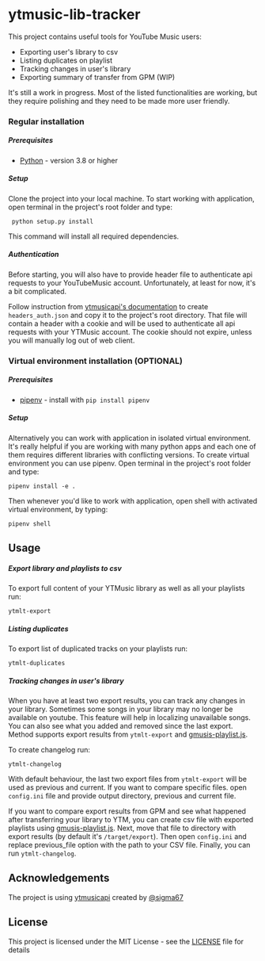 # ytmusic-lib-tracker 

This project contains useful tools for YouTube Music users:

  * Exporting user's library to csv
  * Listing duplicates on playlist  
  * Tracking changes in user's library
  * Exporting summary of transfer from GPM (WIP)
  
  
It's still a work in progress. Most of the listed functionalities are working, but they require polishing and they need to be made more user friendly.  

### Regular installation

##### Prerequisites

* [Python](https://www.python.org/downloads/) - version 3.8 or higher

##### Setup

Clone the project into your local machine. To start working with application, open terminal in the project's root folder and type:
```
 python setup.py install
```

This command will install all required dependencies. 

##### Authentication

Before starting, you will also have to provide header file to authenticate api requests to your YouTubeMusic account.
Unfortunately, at least for now, it's a bit complicated.

Follow instruction from [ytmusicapi's documentation](https://ytmusicapi.readthedocs.io/en/latest/setup.html) to create `headers_auth.json` and copy it to the project's root directory. That file will contain a header with a cookie and will be used to authenticate all api requests with your YTMusic account.
The cookie should not expire, unless you will manually log out of web client.
    
### Virtual environment installation (OPTIONAL)

##### Prerequisites

* [pipenv](https://github.com/pypa/pipenv) - install with `pip install pipenv`
                                                       
##### Setup

Alternatively you can work with application in isolated virtual environment. It's really helpful if you are working with many python apps and each one of them requires different libraries with conflicting versions.
To create virtual environment you can use pipenv. Open terminal in the project's root folder and type:

 ```
 pipenv install -e .
 ```

Then whenever you'd like to work with application, open shell with activated virtual environment, by typing:

 ```
 pipenv shell
 ```

## Usage                                                                                                         
 
##### Export library and playlists to csv

To export full content of your YTMusic library as well as all your playlists run:

 ```
 ytmlt-export
 ```

##### Listing duplicates 

To export list of duplicated tracks on your playlists run:
 ```
 ytmlt-duplicates
 ```

##### Tracking changes in user's library

When you have at least two export results, you can track any changes in your library.
Sometimes some songs in your library may no longer be available on youtube. This feature will help in localizing unavailable songs. You can also 
see what you added and removed since the last export. Method supports export results 
from `ytmlt-export` and [gmusis-playlist.js](https://github.com/soulfx/gmusic-playlist.js).

 To create changelog run:

 ```
 ytmlt-changelog
 ```
 
With default behaviour, the last two export files from `ytmlt-export` will be used as previous and current.
If you want to compare specific files. open `config.ini` file and provide output directory, previous and current file.

If you want to compare export results from GPM and see what happened after transferring your library to YTM,
you can create csv file with exported playlists using [gmusis-playlist.js](https://github.com/soulfx/gmusic-playlist.js).
Next, move that file to directory with export results (by default it's `/target/export`). 
Then open `config.ini` and replace previous_file option with the path to your CSV file. 
Finally, you can run `ytmlt-changelog`.

## Acknowledgements

The project is using [ytmusicapi](https://github.com/sigma67/ytmusicapi) created by [@sigma67](https://github.com/sigma67)

## License

This project is licensed under the MIT License - see the [LICENSE](LICENSE) file for details


